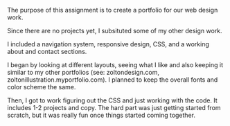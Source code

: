 The purpose of this assignment is to create a portfolio for our web design work. 

Since there are no projects yet, I subsituted some of my other design work.

I included a navigation system, responsive design, CSS, and a working about and contact sections.

I began by looking at different layouts, seeing what I like and also keeping it similar to my other portfolios (see: zoltondesign.com, zoltonillustration.myportfolio.com). I planned to keep the overall fonts and color scheme the same.

Then, I got to work figuring out the CSS and just working with the code. It includes 1-2 projects and copy. The hard part was just getting started from scratch, but it was really fun once things started coming together.